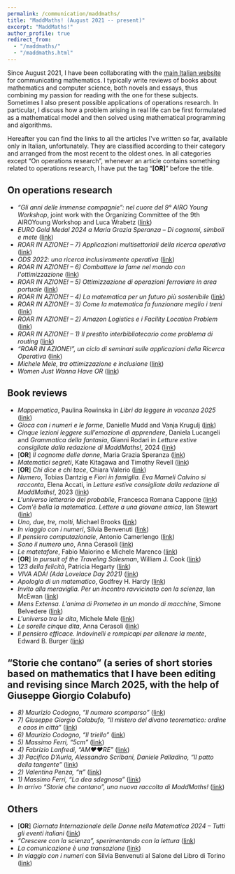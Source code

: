 ```yaml
---
permalink: /communication/maddmaths/
title: "MaddMaths! (August 2021 -- present)"
excerpt: "MaddMaths!"
author_profile: true
redirect_from:
  - "/maddmaths/"
  - "/maddmaths.html"
---
```


Since August 2021, I have been collaborating with the [main Italian website](http://maddmaths.simai.eu) for communicating mathematics.
I typically write reviews of books about mathematics and computer science, both novels and essays, thus combining my passion for reading with the one for these subjects. Sometimes I also present possible applications of operations research. In particular, I discuss how a problem arising in real life can be first formulated as a mathematical model and then solved using mathematical programming and algorithms.

Hereafter you can find the links to all the articles I've written so far, available only in Italian, unfortunately. They are classified according to their category and arranged from the most recent to the oldest ones. In all categories except “On operations research”, whenever an article contains something related to operations research, I have put the tag “**[OR]**” before the title.


## On operations research
- *“Gli anni delle immense compagnie”: nel cuore del 9° AIRO Young Workshop*, joint work with the Organizing Committee of the 9th AIROYoung Workshop and Luca Wrabetz ([link](https://maddmaths.simai.eu/divulgazione/ricerca-operativa/gli-anni-delle-immense-compagnie-nel-cuore-del-9-airo-young-workshop/))
- *EURO Gold Medal 2024 a Maria Grazia Speranza – Di cognomi, simboli e mete* ([link](https://maddmaths.simai.eu/comunicare/pari-opportunita/euro-gold-medal-2024-a-maria-grazia-speranza-di-cognomi-simboli-e-mete/))
- *ROAR IN AZIONE! – 7) Applicazioni multisettoriali della ricerca operativa* ([link](https://maddmaths.simai.eu/divulgazione/roar-in-azione-applicazioni-multisettoriali-ricerca-operativa/))
- *ODS 2022: una ricerca inclusivamente operativa* ([link](https://maddmaths.simai.eu/divulgazione/ricerca-operativa-ods2022-una-ricerca-inclusivamente-operativa/))
- *ROAR IN AZIONE! – 6) Combattere la fame nel mondo con l'ottimizzazione* ([link](https://maddmaths.simai.eu/divulgazione/roar-in-azione-combattere-fame-mondo-ottimizzazione/))
- *ROAR IN AZIONE! – 5) Ottimizzazione di operazioni ferroviare in area portuale* ([link](https://maddmaths.simai.eu/divulgazione/roar-in-azione-ottimizzazione-operazioni-ferroviarie-area-portuale/))
- *ROAR IN AZIONE! – 4) La matematica per un futuro più sostenibile* ([link](https://maddmaths.simai.eu/divulgazione/roar-in-azione-matematica-per-futuro-piu-sostenibile/))
- *ROAR IN AZIONE! – 3) Come la matematica fa funzionare meglio i treni* ([link](https://maddmaths.simai.eu/divulgazione/roar-in-azione-matematica-fa-funzionare-meglio-treni/))
- *ROAR IN AZIONE! – 2) Amazon Logistics e i Facility Location Problem* ([link](https://maddmaths.simai.eu/divulgazione/roar-in-azione-amazon-logistics-facility-location-problem/))
- *ROAR IN AZIONE! – 1) Il prestito interbibliotecario come problema di routing* ([link](https://maddmaths.simai.eu/divulgazione/roar-in-azione-prestito-interbibliotecario-problema-routing/))
- *“ROAR IN AZIONE!”, un ciclo di seminari sulle applicazioni della Ricerca Operativa* ([link](https://maddmaths.simai.eu/divulgazione/roar-in-azione-ciclo-seminari-applicazioni-ricerca-operativa/))
- *Michele Mele, tra ottimizzazione e inclusione* ([link](https://maddmaths.simai.eu/persone/michele_mele/))
- *Women Just Wanna Have OR* ([link](https://maddmaths.simai.eu/persone/women-just-wanna-have-or/))


## Book reviews
- *Mappematica*, Paulina Rowinska in *Libri da leggere in vacanza 2025* ([link](https://maddmaths.simai.eu/divulgazione/letture-matematiche/libri-2025/))
- *Gioca con i numeri e le forme*, Danielle Mudd and Vanja Krugulj ([link](https://maddmaths.simai.eu/divulgazione/letture-matematiche-gioca-con-i-numeri-e-le-forme/))
- *Cinque lezioni leggere sull’emozione di apprendere*, Daniela Lucangeli and *Grammatica della fantasia*, Gianni Rodari in *Letture estive consigliate dalla redazione di MaddMaths!*, 2024 ([link](https://maddmaths.simai.eu/divulgazione/letture-matematiche/letture-estive-consigliate-dalla-redazione-di-maddmaths/))
- [**OR**] *Il cognome delle donne*, Maria Grazia Speranza ([link](https://maddmaths.simai.eu/comunicare/pari-opportunita/euro-gold-medal-2024-a-maria-grazia-speranza-di-cognomi-simboli-e-mete/))
- *Matematici segreti*, Kate Kitagawa and Timothy Revell ([link](https://maddmaths.simai.eu/divulgazione/letture-matematiche-matematici-segreti-kate-kitagawa-timothy-revell/))
- [**OR**] *Chi dice e chi tace*, Chiara Valerio ([link](https://maddmaths.simai.eu/divulgazione/letture-matematiche-chi-dice-e-chi-tace-chiara-valerio/))
- *Numero*, Tobias Dantzig e *Fiori in famiglia. Eva Mameli Calvino si racconta*, Elena Accati, in *Letture estive consigliate dalla redazione di MaddMaths!*, 2023 ([link](https://maddmaths.simai.eu/divulgazione/letture-matematiche/letture-estive-2023/))
- *L'universo letterario del probabile*, Francesca Romana Cappone ([link](https://maddmaths.simai.eu/divulgazione/letture-matematiche-universo-letterario-probabile-francesca-romana-capone/))
- *Com'è bella la matematica. Lettere a una giovane amica*, Ian Stewart ([link](https://maddmaths.simai.eu/divulgazione/letture-matematiche/come-e-bella-la-matematica-ian-stewart/))
- *Uno, due, tre, molti*, Michael Brooks ([link](https://maddmaths.simai.eu/divulgazione/letture-matematiche/uno-due-tre-brooks/))
- *In viaggio con i numeri*, Silvia Benvenuti ([link](https://maddmaths.simai.eu/divulgazione/letture-matematiche-in-viaggio-con-i-numeri-silvia-benvenuti/))
- *Il pensiero computazionale*, Antonio Camerlengo ([link](https://maddmaths.simai.eu/divulgazione/letture-matematiche-il-pensiero-computazionale-antonio-camerlengo/))
- *Sono il numero uno*, Anna Cerasoli ([link](https://maddmaths.simai.eu/divulgazione/letture-matematiche-sono-il-numero-1-anna-cerasoli/))
- *Le matetafore*, Fabio Maiorino e Michele Marenco ([link](https://maddmaths.simai.eu/divulgazione/letture-matematiche-recensione-le-matetafore-maiorino-marenco/))
- [**OR**] *In pursuit of the Traveling Salesman*, William J. Cook ([link](https://maddmaths.simai.eu/divulgazione/letture-matematiche-recensione-in-pursuit-traveling-salesman-cook/))
- *123 della felicità*, Patricia Hegarty ([link](https://maddmaths.simai.eu/divulgazione/letture-matematiche/123-della-felicita-hegarty/))
- *VIVA ADA! (Ada Lovelace Day 2021)* ([link](https://maddmaths.simai.eu/divulgazione/eventi/viva-ada/))
- *Apologia di un matematico*, Godfrey H. Hardy ([link](https://maddmaths.simai.eu/divulgazione/letture-matematiche-estive-20/))
- *Invito alla meraviglia. Per un incontro ravvicinato con la scienza*, Ian McEwan ([link](https://maddmaths.simai.eu/divulgazione/letture-matematiche-estive-17/))
- *Mens Extensa. L’anima di Prometeo in un mondo di macchine*, Simone Belvedere ([link](https://maddmaths.simai.eu/divulgazione/letture-matematiche-estive-14/))
- *L'universo tra le dita*, Michele Mele ([link](https://maddmaths.simai.eu/divulgazione/letture-matematiche-estive-12/))
- *Le sorelle cinque dita*, Anna Cerasoli ([link](https://maddmaths.simai.eu/divulgazione/letture-matematiche-estive-10/))
- *Il pensiero efficace. Indovinelli e rompicapi per allenare la mente*, Edward B. Burger ([link](https://maddmaths.simai.eu/divulgazione/letture-matematiche-estive-5/))


## “Storie che contano” (a series of short stories based on mathematics that I have been editing and revising since March 2025, with the help of Giuseppe Giorgio Colabufo)
- *8) Maurizio Codogno, “Il numero scomparso”* ([link](https://maddmaths.simai.eu/storie-che-contano/maurizio-codogno-il-numero-scomparso/))
- *7) Giuseppe Giorgio Colabufo, “Il mistero del divano teorematico: ordine e caos in città”* ([link](https://maddmaths.simai.eu/storie-che-contano/giuseppe-giorgio-colabufo-il-mistero-del-divano/))
- *6) Maurizio Codogno, “Il triello”* ([link](https://maddmaths.simai.eu/storie-che-contano/maurizio-codogno-il-triello/))
- *5) Massimo Ferri, “5cm”* ([link](https://maddmaths.simai.eu/storie-che-contano/massimo-ferri-5cm/))
- *4) Fabrizio Lanfredi, “AM♥♥RE”* ([link](https://maddmaths.simai.eu/storie-che-contano/fabrizio-lanfredi-amore/))
- *3) Pacifico D’Auria, Alessandro Scribani, Daniele Palladino, “Il patto della tangente”* ([link](https://maddmaths.simai.eu/storie-che-contano/dauria-scribani-palladino-il-patto-della-tangente/))
- *2) Valentina Penza, “π”* ([link](https://maddmaths.simai.eu/storie-che-contano/valentina-penza-pi-greco/))
- *1) Massimo Ferri, “La dea sdegnosa”* ([link](https://maddmaths.simai.eu/storie-che-contano/massimo-ferri-la-dea-sdegnosa/))
- *In arrivo “Storie che contano”, una nuova raccolta di MaddMaths!* ([link](https://maddmaths.simai.eu/storie-che-contano/in-arrivo-storie-che-contano-una-nuova-raccolta/))


## Others
- [**OR**] *Giornata Internazionale delle Donne nella Matematica 2024 – Tutti gli eventi italiani* ([link](https://maddmaths.simai.eu/divulgazione/eventi/giornata-internazionale-donne-matematica-2024-tutti-gli-eventi/))
- *“Crescere con la scienza”, sperimentando con la lettura* ([link](https://maddmaths.simai.eu/divulgazione/letture-matematiche/crescere-con-la-scienza-sperimentando-con-la-lettura/))
- *La comunicazione è una transazione* ([link](https://maddmaths.simai.eu/divulgazione/workshop-comunicazione-della-matematica/))
- *In viaggio con i numeri* con Silvia Benvenuti al Salone del Libro di Torino ([link](https://maddmaths.simai.eu/divulgazione/numeri-bevenuti-torino/))
